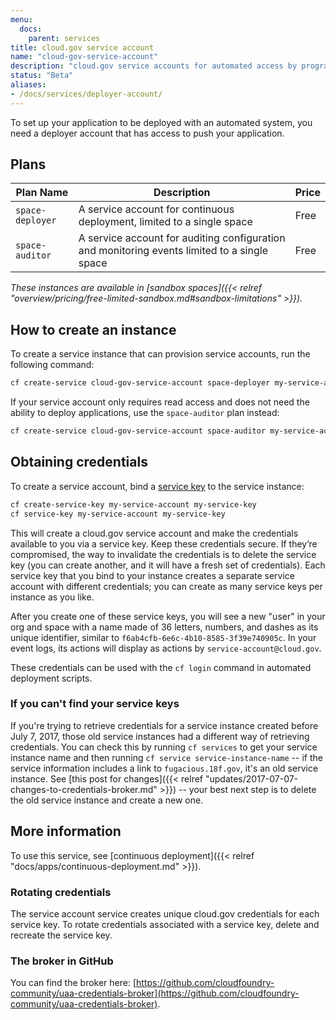 ```yaml
---
menu:
  docs:
    parent: services
title: cloud.gov service account
name: "cloud-gov-service-account"
description: "cloud.gov service accounts for automated access by programs"
status: "Beta"
aliases:
- /docs/services/deployer-account/
---
```


To set up your application to be deployed with an automated system, you need a deployer account that has access to push your application.

## Plans

Plan Name | Description | Price
--------- | ----------- | -----
`space-deployer` | A service account for continuous deployment, limited to a single space | Free
`space-auditor` | A service account for auditing configuration and monitoring events limited to a single space | Free

*These instances are available in [sandbox spaces]({{< relref "overview/pricing/free-limited-sandbox.md#sandbox-limitations" >}}).*

## How to create an instance

To create a service instance that can provision service accounts, run the following command:

```bash
cf create-service cloud-gov-service-account space-deployer my-service-account
```

If your service account only requires read access and does not need the ability to deploy applications, use the `space-auditor` plan instead:

```bash
cf create-service cloud-gov-service-account space-auditor my-service-account
```

## Obtaining credentials

To create a service account, bind a [service key](https://docs.cloudfoundry.org/devguide/services/service-keys.html) to the service instance:

```bash
cf create-service-key my-service-account my-service-key
cf service-key my-service-account my-service-key
```

This will create a cloud.gov service account and make the credentials available to you via a service key. Keep these credentials secure. If they’re compromised, the way to invalidate the credentials is to delete the service key (you can create another, and it will have a fresh set of credentials). Each service key that you bind to your instance creates a separate service account with different credentials; you can create as many service keys per instance as you like. <!-- this advice should match on /docs/services/cloud-gov-service-account/ + /docs/services/cloud-gov-identity-provider/ -->

After you create one of these service keys, you will see a new "user" in your org and space with a name made of 36 letters, numbers, and dashes as its unique identifier, similar to `f6ab4cfb-6e6c-4b10-8585-3f39e740905c`. In your event logs, its actions will display as actions by `service-account@cloud.gov`.

These credentials can be used with the `cf login` command in automated deployment scripts.

### If you can't find your service keys

<!-- this description matches on cloud-gov-identity-provider.md and cloud-gov-service-account.md -->

If you're trying to retrieve credentials for a service instance created before July 7, 2017, those old service instances had a different way of retrieving credentials. You can check this by running `cf services` to get your service instance name and then running `cf service service-instance-name` -- if the service information includes a link to `fugacious.18f.gov`, it's an old service instance. See [this post for changes]({{< relref "updates/2017-07-07-changes-to-credentials-broker.md" >}}) -- your best next step is to delete the old service instance and create a new one.

## More information

To use this service, see [continuous deployment]({{< relref "docs/apps/continuous-deployment.md" >}}).

### Rotating credentials

The service account service creates unique cloud.gov credentials for each service key. To rotate credentials associated with a service key, delete and recreate the service key.

### The broker in GitHub

You can find the broker here: [https://github.com/cloudfoundry-community/uaa-credentials-broker](https://github.com/cloudfoundry-community/uaa-credentials-broker).
